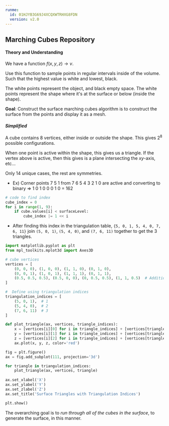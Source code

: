 ```yaml
---
runme:
  id: 01HJYB3G69J4XCQXWTRHXG8FDN
  version: v2.0
---
```


## Marching Cubes Repository

#### Theory and Understanding

We have a function $f(x,y,z) → v$.

Use this function to sample points in regular intervals inside of the volume. Such that the highest value is white and lowest, black.

The white points represent the object, and black empty space. The white points represent the shape where it's at the surface or below (inside the shape).

**Goal**: Construct the surface marching cubes algorithm is to construct the surface from the points and display it as a mesh.


#### *Simplified* 

A cube contains 8 vertices, either inside or outside the shape. This gives $2^8$ possible configurations. 

When one point is active within the shape, this gives us a triangle. If the vertex above is active, then this gives is a plane intersecting the $xy$-axis, etc...

Only 14 unique cases, the rest are symmetries.

- Ex) Corner points 7 5 1 from 7 6 5 4 3 2 1 0 are active and converting to binary ⇒ 1 0 1 0 0 0 1 0 = 162

```python {"id":"01HJYC04KAEKDVXHPSQTTPJ9NB"}
# code to find index 
cube_index = 0
for i in range(1, 9):
    if cube.values[i] < surfaceLevel:
        cube_index |= 1 << i
```

- After finding this index in the triangulation table,  `{5, 0, 1, 5, 4, 0, 7, 6, 11}` join `(5, 0, 1)`, `(5, 4, 0)`, and `(7, 6, 11)` together to get the 3 triangles.

```python {"id":"01HJYCABWBQBQXWFHYJEA3MFFJ"}
import matplotlib.pyplot as plt
from mpl_toolkits.mplot3d import Axes3D

# cube vertices
vertices = [
    (0, 0, 0), (1, 0, 0), (1, 1, 0), (0, 1, 0),
    (0, 0, 1), (1, 0, 1), (1, 1, 1), (0, 1, 1),
    (0.5, 0.5, 0.5), (0.5, 0, 0), (0, 0.5, 0.5), (1, 1, 0.5)  # Additional vertices for the 11th index
]

#  Define using triangulation indices
triangulation_indices = [
    (5, 0, 1),  # 1
    (5, 4, 0),  # 2
    (7, 6, 11)  # 3
]

def plot_triangle(ax, vertices, triangle_indices):
    x = [vertices[i][0] for i in triangle_indices] + [vertices[triangle_indices[0]][0]]
    y = [vertices[i][1] for i in triangle_indices] + [vertices[triangle_indices[0]][1]]
    z = [vertices[i][2] for i in triangle_indices] + [vertices[triangle_indices[0]][2]]
    ax.plot(x, y, z, color='red')

fig = plt.figure()
ax = fig.add_subplot(111, projection='3d')

for triangle in triangulation_indices:
    plot_triangle(ax, vertices, triangle)
    
ax.set_xlabel('X')
ax.set_ylabel('Y')
ax.set_zlabel('Z')
ax.set_title('Surface Triangles with Triangulation Indices')

plt.show()

```

The overarching goal is to *run through all of the cubes in the surface*, to generate the surface, in this manner.